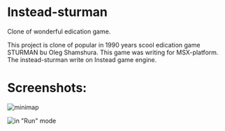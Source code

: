 # Instead-sturman
Clone of wonderful edication game.

This project is clone of popular in 1990 years scool edication game STURMAN bu Oleg Shamshura.
This game was writing for MSX-platform. The instead-sturman write on Instead game engine.

# Screenshots:
![minimap](https://raw.githubusercontent.com/luckyuk/instead-sturman/master/screenshot2.png)

![in "Run" mode](https://raw.githubusercontent.com/luckyuk/instead-sturman/master/screenshot1.png)
